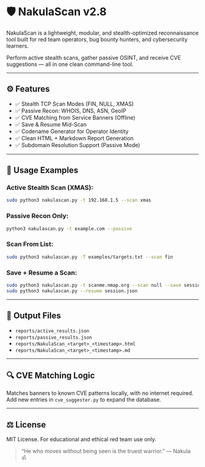 # 🛡️ NakulaScan v2.8

NakulaScan is a lightweight, modular, and stealth-optimized reconnaissance tool built for red team operators, bug bounty hunters, and cybersecurity learners.

Perform active stealth scans, gather passive OSINT, and receive CVE suggestions — all in one clean command-line tool.

---

## ⚙️ Features

- ✅ Stealth TCP Scan Modes (FIN, NULL, XMAS)
- ✅ Passive Recon: WHOIS, DNS, ASN, GeoIP
- ✅ CVE Matching from Service Banners (Offline)
- ✅ Save & Resume Mid-Scan
- ✅ Codename Generator for Operator Identity
- ✅ Clean HTML + Markdown Report Generation
- ✅ Subdomain Resolution Support (Passive Mode)

---

## 🚀 Usage Examples

### Active Stealth Scan (XMAS):
```bash
sudo python3 nakulascan.py -t 192.168.1.5 --scan xmas
```

### Passive Recon Only:
```bash
python3 nakulascan.py -t example.com --passive
```

### Scan From List:
```bash
sudo python3 nakulascan.py -T examples/targets.txt --scan fin
```

### Save + Resume a Scan:
```bash
sudo python3 nakulascan.py -t scanme.nmap.org --scan null --save session.json
sudo python3 nakulascan.py --resume session.json
```

---

## 📁 Output Files

- `reports/active_results.json`
- `reports/passive_results.json`
- `reports/NakulaScan_<target>_<timestamp>.html`
- `reports/NakulaScan_<target>_<timestamp>.md`

---

## 🔍 CVE Matching Logic
Matches banners to known CVE patterns locally, with no internet required. Add new entries in `cve_suggester.py` to expand the database.

---

## ⚖️ License
MIT License. For educational and ethical red team use only.

> “He who moves without being seen is the truest warrior.” — Nakula  
> ॐ
